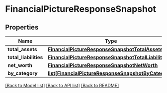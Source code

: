 # FinancialPictureResponseSnapshot

## Properties
Name | Type | Description | Notes
------------ | ------------- | ------------- | -------------
**total_assets** | [**FinancialPictureResponseSnapshotTotalAssets**](FinancialPictureResponseSnapshotTotalAssets.md) |  | [optional] 
**total_liabilities** | [**FinancialPictureResponseSnapshotTotalLiabilities**](FinancialPictureResponseSnapshotTotalLiabilities.md) |  | [optional] 
**net_worth** | [**FinancialPictureResponseSnapshotNetWorth**](FinancialPictureResponseSnapshotNetWorth.md) |  | [optional] 
**by_category** | [**list[FinancialPictureResponseSnapshotByCategory]**](FinancialPictureResponseSnapshotByCategory.md) |  | [optional] 

[[Back to Model list]](../README.md#documentation-for-models) [[Back to API list]](../README.md#documentation-for-api-endpoints) [[Back to README]](../README.md)


